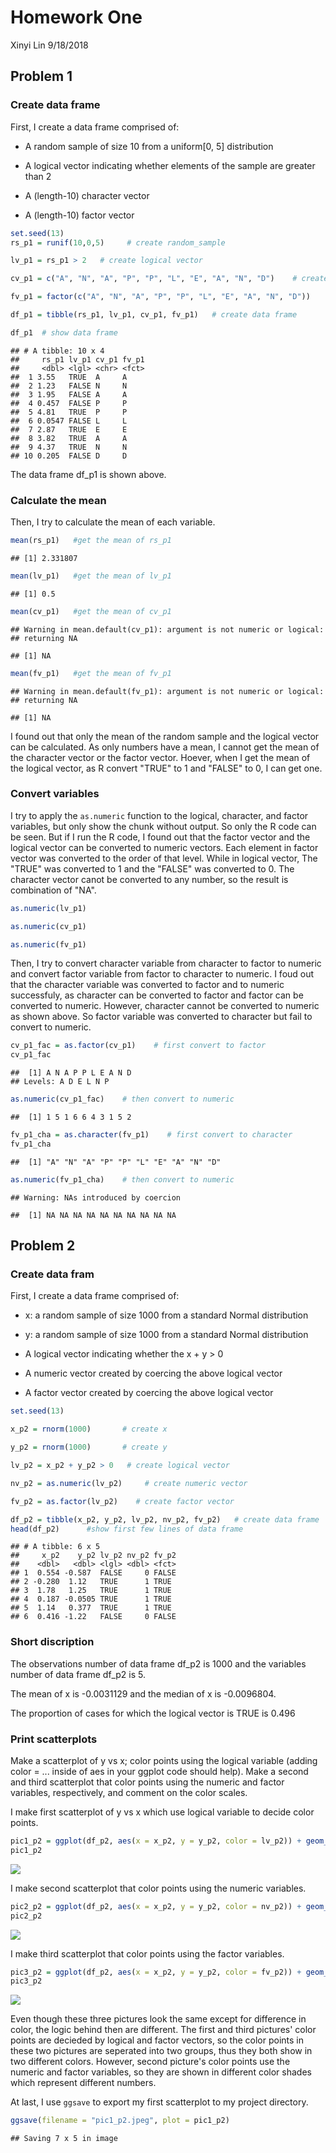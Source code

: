 Homework One
================
Xinyi Lin
9/18/2018

Problem 1
---------

### Create data frame

First, I create a data frame comprised of:

-   A random sample of size 10 from a uniform\[0, 5\] distribution

-   A logical vector indicating whether elements of the sample are greater than 2

-   A (length-10) character vector

-   A (length-10) factor vector

``` r
set.seed(13)
rs_p1 = runif(10,0,5)     # create random_sample

lv_p1 = rs_p1 > 2   # create logical vector

cv_p1 = c("A", "N", "A", "P", "P", "L", "E", "A", "N", "D")    # create character vector

fv_p1 = factor(c("A", "N", "A", "P", "P", "L", "E", "A", "N", "D"))      # create factor vector

df_p1 = tibble(rs_p1, lv_p1, cv_p1, fv_p1)   # create data frame

df_p1  # show data frame
```

    ## # A tibble: 10 x 4
    ##     rs_p1 lv_p1 cv_p1 fv_p1
    ##     <dbl> <lgl> <chr> <fct>
    ##  1 3.55   TRUE  A     A    
    ##  2 1.23   FALSE N     N    
    ##  3 1.95   FALSE A     A    
    ##  4 0.457  FALSE P     P    
    ##  5 4.81   TRUE  P     P    
    ##  6 0.0547 FALSE L     L    
    ##  7 2.87   TRUE  E     E    
    ##  8 3.82   TRUE  A     A    
    ##  9 4.37   TRUE  N     N    
    ## 10 0.205  FALSE D     D

The data frame df\_p1 is shown above.

### Calculate the mean

Then, I try to calculate the mean of each variable.

``` r
mean(rs_p1)   #get the mean of rs_p1
```

    ## [1] 2.331807

``` r
mean(lv_p1)   #get the mean of lv_p1
```

    ## [1] 0.5

``` r
mean(cv_p1)   #get the mean of cv_p1
```

    ## Warning in mean.default(cv_p1): argument is not numeric or logical:
    ## returning NA

    ## [1] NA

``` r
mean(fv_p1)   #get the mean of fv_p1
```

    ## Warning in mean.default(fv_p1): argument is not numeric or logical:
    ## returning NA

    ## [1] NA

I found out that only the mean of the random sample and the logical vector can be calculated. As only numbers have a mean, I cannot get the mean of the character vector or the factor vector. Hoever, when I get the mean of the logical vector, as R convert "TRUE" to 1 and "FALSE" to 0, I can get one.

### Convert variables

I try to apply the `as.numeric` function to the logical, character, and factor variables, but only show the chunk without output. So only the R code can be seen. But if I run the R code, I found out that the factor vector and the logical vector can be converted to numeric vectors. Each element in factor vector was converted to the order of that level. While in logical vector, The "TRUE" was converted to 1 and the "FALSE" was converted to 0. The character vector canot be converted to any number, so the result is combination of "NA".

``` r
as.numeric(lv_p1)  

as.numeric(cv_p1)

as.numeric(fv_p1)
```

Then, I try to convert character variable from character to factor to numeric and convert factor variable from factor to character to numeric. I foud out that the character variable was converted to factor and to numeric successfuly, as character can be converted to factor and factor can be converted to numeric. However, character cannot be converted to numeric as shown above. So factor variable was converted to character but fail to convert to numeric.

``` r
cv_p1_fac = as.factor(cv_p1)    # first convert to factor
cv_p1_fac
```

    ##  [1] A N A P P L E A N D
    ## Levels: A D E L N P

``` r
as.numeric(cv_p1_fac)    # then convert to numeric
```

    ##  [1] 1 5 1 6 6 4 3 1 5 2

``` r
fv_p1_cha = as.character(fv_p1)    # first convert to character
fv_p1_cha
```

    ##  [1] "A" "N" "A" "P" "P" "L" "E" "A" "N" "D"

``` r
as.numeric(fv_p1_cha)    # then convert to numeric
```

    ## Warning: NAs introduced by coercion

    ##  [1] NA NA NA NA NA NA NA NA NA NA

Problem 2
---------

### Create data fram

First, I create a data frame comprised of:

-   x: a random sample of size 1000 from a standard Normal distribution

-   y: a random sample of size 1000 from a standard Normal distribution

-   A logical vector indicating whether the x + y &gt; 0

-   A numeric vector created by coercing the above logical vector

-   A factor vector created by coercing the above logical vector

``` r
set.seed(13)

x_p2 = rnorm(1000)       # create x

y_p2 = rnorm(1000)       # create y

lv_p2 = x_p2 + y_p2 > 0   # create logical vector

nv_p2 = as.numeric(lv_p2)     # create numeric vector

fv_p2 = as.factor(lv_p2)    # create factor vector

df_p2 = tibble(x_p2, y_p2, lv_p2, nv_p2, fv_p2)   # create data frame
head(df_p2)      #show first few lines of data frame
```

    ## # A tibble: 6 x 5
    ##     x_p2    y_p2 lv_p2 nv_p2 fv_p2
    ##    <dbl>   <dbl> <lgl> <dbl> <fct>
    ## 1  0.554 -0.587  FALSE     0 FALSE
    ## 2 -0.280  1.12   TRUE      1 TRUE 
    ## 3  1.78   1.25   TRUE      1 TRUE 
    ## 4  0.187 -0.0505 TRUE      1 TRUE 
    ## 5  1.14   0.377  TRUE      1 TRUE 
    ## 6  0.416 -1.22   FALSE     0 FALSE

### Short discription

The observations number of data frame df\_p2 is 1000 and the variables number of data frame df\_p2 is 5.

The mean of x is -0.0031129 and the median of x is -0.0096804.

The proportion of cases for which the logical vector is TRUE is 0.496

### Print scatterplots

Make a scatterplot of y vs x; color points using the logical variable (adding color = ... inside of aes in your ggplot code should help). Make a second and third scatterplot that color points using the numeric and factor variables, respectively, and comment on the color scales.

I make first scatterplot of y vs x which use logical variable to decide color points.

``` r
pic1_p2 = ggplot(df_p2, aes(x = x_p2, y = y_p2, color = lv_p2)) + geom_point()
pic1_p2
```

![](p8105_hw1_xl2836_files/figure-markdown_github/make_pic1_p2-1.png)

I make second scatterplot that color points using the numeric variables.

``` r
pic2_p2 = ggplot(df_p2, aes(x = x_p2, y = y_p2, color = nv_p2)) + geom_point()
pic2_p2
```

![](p8105_hw1_xl2836_files/figure-markdown_github/make_pic2_p2-1.png)

I make third scatterplot that color points using the factor variables.

``` r
pic3_p2 = ggplot(df_p2, aes(x = x_p2, y = y_p2, color = fv_p2)) + geom_point()
pic3_p2
```

![](p8105_hw1_xl2836_files/figure-markdown_github/make_pic3_p2-1.png)

Even though these three pictures look the same except for difference in color, the logic behind then are different. The first and third pictures' color points are decieded by logical and factor vectors, so the color points in these two pictures are seperated into two groups, thus they both show in two different colors. However, second picture's color points use the numeric and factor variables, so they are shown in different color shades which represent different numbers.

At last, I use `ggsave` to export my first scatterplot to my project directory.

``` r
ggsave(filename = "pic1_p2.jpeg", plot = pic1_p2)
```

    ## Saving 7 x 5 in image
